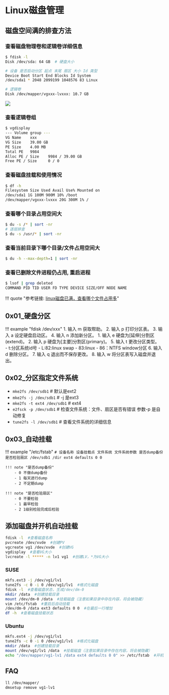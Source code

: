 # Linux磁盘管理

## 磁盘空间满的排查方法

### 查看磁盘物理卷和逻辑卷详细信息

```bash
$ fdisk -l
Disk /dev/sda: 64 GB  # 硬盘大小

# 设备 是否启动分区 起点 末尾 扇区 大小 Id 类型
Device Boot Start End Blocks Id System
/dev/sda1 * 2048 2099199 1048576 83 Linux

# 逻辑卷
Disk /dev/mapper/vgxxx-lvxxx: 10.7 GB
```

![](../../../img/fdisk.png)

### 查看逻辑卷组

```bash
$ vgdisplay
--- Volume group ---
VG Name    xxx
VG Size    39.00 GB
PE Size    4.00 MB
Total PE   9984
Alloc PE / Size    9984 / 39.00 GB
Free PE / Size     0 / 0
```

### 查看磁盘挂载和使用情况

```bash
$ df -h
Filesystem Size Used Avail Use% Mounted on
/dev/sda1 1G 100M 900M 10% /boot
/dev/mapper/vgxxx-lvxxx 20G 300M 1% /
```

### 查看哪个目录占用空间大

```bash
$ du -s /* | sort -nr
# 逐层排查
$ du -s /usr/* | sort -nr
```

### 查看当前目录下哪个目录/文件占用空间大

```bash
$ du -h --max-depth=1 | sort -nr
```

### 查看已删除文件进程仍占用, 重启进程

```bash
$ lsof | grep deleted
COMMAND PID TID USER FD TYPE DEVICE SIZE/OFF NODE NAME
```


!!! quote "参考链接: [linux磁盘已满，查看哪个文件占用多](https://blog.csdn.net/a854517900/article/details/80824966)"




## 0x01_硬盘分区

!!! example "fdisk /dev/xxx"
    1. 输入 m 获取帮助。
    2. 输入 p 打印分区表。
    3. 输入 a 设定硬盘启动区。
    4. 输入 n 添加新分区。
        1. 输入 e 硬盘为[延伸]分割区(extend)。
        2. 输入 p 硬盘为[主要]分割区(primary)。
    5. 输入 t 更改分区类型。　　　　　　　　　　
        - t:分区系统id号
            - L:82:linux swap
            - 83:linux
            - 86：NTFS window分区
    6. 输入 d 删除分区。
    7. 输入 q 退出而不保存更改。
    8. 输入 w 将分区表写入磁盘并退出。

## 0x02_分区指定文件系统

- `mke2fs /dev/sdb1`  # 默认是ext2
- `mke2fs -j /dev/sdb1`  # -j 是ext3
- `mke2fs -t ext4 /dev/sdb1`  # ext4
- `e2fsck -p /dev/sdb1`  # 检查文件系统：文件、扇区是否有错误 参数-p 是自动修复
- `tune2fs -l /dev/sdb1`  # 查看文件系统的详细信息

## 0x03_自动挂载

!!! example "/etc/fstab"
    ```
    # 设备名称 设备挂载点 文件系统 文件系统参数 是否dump备份 是否检验扇区
    /dev/sdb1 /dir ext4 defaults 0 0
    ```

    !!! note "是否dump备份"
        - 0 不做dump备份
        - 1 每天进行dump
        - 2 不定期dump

    !!! note "是否检验扇区"
        - 0 不要检验
        - 1 最早检验
        - 2 1级别检验完成后检验


## 添加磁盘并开机自动挂载

```bash
fdisk -l  #查看磁盘名称
pvcreate /dev/xvde  #创建PV
vgcreate vg1 /dev/xvde  #创建VG
vgdisplay  #查看VG大小
lvcreate -l ***** -n lv1 vg1  #创建LV，*为VG大小
```


### SUSE

```bash
mkfs.ext3 -j /dev/vg1/lv1
tune2fs -c 0 -i 0 /dev/vg1/lv1  #格式化磁盘
fdisk -l  #查看磁盘状态，生成/dev/dm-0
mkdir /data  #创建挂载目录
mount /dev/dm-0 /data  #挂载磁盘（注意如果目录中存在内容，将会被隐藏）
vim /etc/fstab  #重启后自动挂载
/dev/dm-0 /data ext3 defaults 0 0  #在最后一行增加
df -h  #查看磁盘挂载状态
```


### Ubuntu

```bash
mkfs.ext4 -j /dev/vg1/lv1
tune2fs -c 0 -i 0 /dev/vg1/lv1  #格式化磁盘
mkdir /data  #创建挂载目录
mount /dev/vg1/lv1 /data  #挂载磁盘（注意如果目录中存在内容，将会被隐藏）
echo "/dev/mapper/vg1-lv1 /data ext4 defaults 0 0" >> /etc/fstab  #开机自动挂载磁盘
```


## FAQ

```bash
ll /dev/mapper/
dmsetup remove vg1-lv1
```
